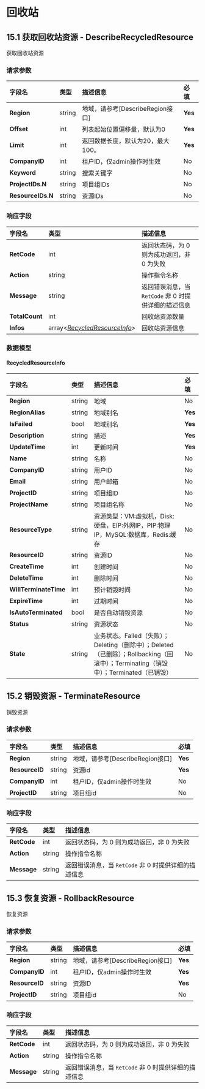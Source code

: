 



# 回收站


    
    
## 15.1 获取回收站资源 - DescribeRecycledResource

获取回收站资源

### 请求参数



| 字段名 | 类型 | 描述信息 | 必填 |
|:---|:---|:---|:---|
| **Region** | string | 地域，请参考[DescribeRegion接口] | **Yes** |
| **Offset** | int | 列表起始位置偏移量，默认为0 | **Yes** |
| **Limit** | int | 返回数据长度，默认为20，最大100。 | **Yes** |
| **CompanyID** | int | 租户ID，仅admin操作时生效 | No |
| **Keyword** | string | 搜索关键字 | No |
| **ProjectIDs.N** | string | 项目组IDs | No |
| **ResourceIDs.N** | string | 资源IDs | No |

### 响应字段



| 字段名 | 类型 | 描述信息 |
|:---|:---|:---|
| **RetCode** | int | 返回状态码，为 0 则为成功返回，非 0 为失败 |
| **Action** | string | 操作指令名称 |
| **Message** | string | 返回错误消息，当 `RetCode` 非 0 时提供详细的描述信息 | 
| **TotalCount** | int | 回收站资源数量 | 
| **Infos** | array<[*RecycledResourceInfo*](#RecycledResourceInfo)> | 回收站资源信息 | 



### 数据模型

    
#### RecycledResourceInfo

| 字段名 | 类型 | 描述信息 | 必填 |
|:---|:---|:---|:---|
| **Region** | string | 地域 | No |
| **RegionAlias** | string | 地域别名 | **Yes**  |
| **IsFailed** | bool | 地域别名 | **Yes**  |
| **Description** | string | 描述 | **Yes**  |
| **UpdateTime** | int | 更新时间 | **Yes**  |
| **Name** | string | 名称 | No |
| **CompanyID** | string | 用户ID | No |
| **Email** | string | 用户邮箱 | No |
| **ProjectID** | string | 项目组ID | No |
| **ProjectName** | string | 项目组名称 | No |
| **ResourceType** | string | 资源类型：VM:虚拟机，Disk:硬盘，EIP:外网IP，PIP:物理IP，MySQL:数据库，Redis:缓存 | No |
| **ResourceID** | string | 资源ID | No |
| **CreateTime** | int | 创建时间 | No |
| **DeleteTime** | int | 删除时间 | No |
| **WillTerminateTime** | int | 预计销毁时间 | No |
| **ExpireTime** | int | 过期时间 | No |
| **IsAutoTerminated** | bool | 是否自动销毁资源 | No |
| **Status** | string | 资源状态 | No |
| **State** | string | 业务状态。Failed（失败）；Deleting（删除中）；Deleted（已删除）；Rollbacking（回滚中）；Terminating（销毁中）；Terminated（已销毁） | No |


    
    
## 15.2 销毁资源 - TerminateResource

销毁资源

### 请求参数



| 字段名 | 类型 | 描述信息 | 必填 |
|:---|:---|:---|:---|
| **Region** | string | 地域，请参考[DescribeRegion接口] | **Yes** |
| **ResourceID** | string | 资源id | **Yes** |
| **CompanyID** | int | 租户ID，仅admin操作时生效 | No |
| **ProjectID** | string | 项目组id | No |

### 响应字段


| 字段名 | 类型 | 描述信息 |
|:---|:---|:---|
| **RetCode** | int | 返回状态码，为 0 则为成功返回，非 0 为失败 | 
| **Action** | string | 操作指令名称 | 
| **Message** | string | 返回错误消息，当 `RetCode` 非 0 时提供详细的描述信息 | 

    
    
## 15.3 恢复资源 - RollbackResource

恢复资源

### 请求参数



| 字段名 | 类型 | 描述信息 | 必填 |
|:---|:---|:---|:---|
| **Region** | string | 地域，请参考[DescribeRegion接口] | **Yes** |
| **CompanyID** | int | 租户ID，仅admin操作时生效 | **Yes** |
| **ResourceID** | string | 资源ID | **Yes** |
| **ProjectID** | string | 项目组id | No |
### 响应字段



| 字段名 | 类型 | 描述信息 |
|:---|:---|:---|
| **RetCode** | int | 返回状态码，为 0 则为成功返回，非 0 为失败 | 
| **Action** | string | 操作指令名称 | 
| **Message** | string | 返回错误消息，当 `RetCode` 非 0 时提供详细的描述信息 | 






